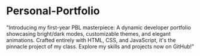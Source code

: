 # Personal-Portfolio
"Introducing  my first-year PBL masterpiece:  A dynamic developer portfolio showcasing bright/dark modes, customizable themes, and elegant animations.  Crafted entirely with HTML, CSS, and JavaScript, it's the pinnacle project of my class. Explore my skills  and projects now on GitHub!"
